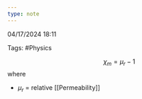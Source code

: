 ```yaml
---
type: note
---
```

04/17/2024 18:11

Tags: #Physics 



$$
\chi_m=\mu_{r}-1
$$
where
- $\mu_r$ = relative [[Permeability]]